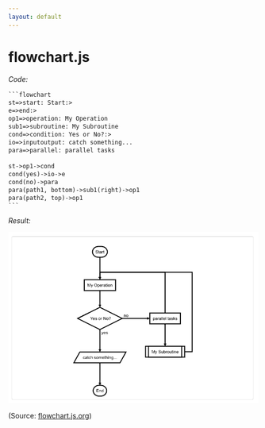 ```yaml
---
layout: default
---
```


# flowchart.js

_Code:_

<!-- markdownlint-disable MD031 -->

```;
`​``flowchart
st=>start: Start:>
e=>end:>
op1=>operation: My Operation
sub1=>subroutine: My Subroutine
cond=>condition: Yes or No?:>
io=>inputoutput: catch something...
para=>parallel: parallel tasks

st->op1->cond
cond(yes)->io->e
cond(no)->para
para(path1, bottom)->sub1(right)->op1
para(path2, top)->op1
`​``
```

<!--
There's a Zero Width Space between two of the inner closing three backticks
to prevent them from being interpreted as closing the outer opening three
backticks.
-->

<!-- markdownlint-enable MD013 -->

_Result:_

![flowchart.js example](/assets/img/flowchart.png)

(Source: [flowchart.js.org](http://flowchart.js.org))
